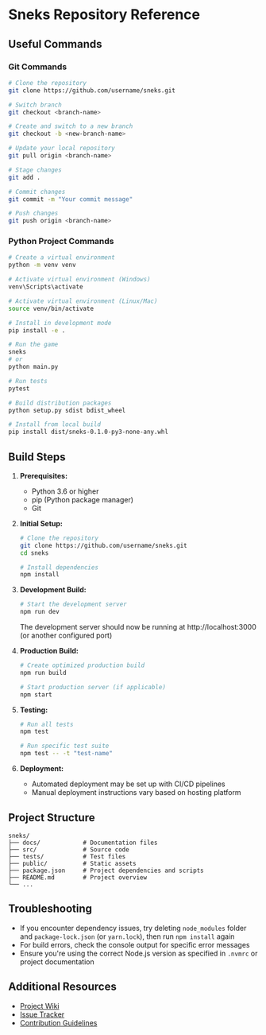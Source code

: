 # Sneks Repository Reference

## Useful Commands

### Git Commands

```bash
# Clone the repository
git clone https://github.com/username/sneks.git

# Switch branch
git checkout <branch-name>

# Create and switch to a new branch
git checkout -b <new-branch-name>

# Update your local repository
git pull origin <branch-name>

# Stage changes
git add .

# Commit changes
git commit -m "Your commit message"

# Push changes
git push origin <branch-name>
```

### Python Project Commands

```bash
# Create a virtual environment
python -m venv venv

# Activate virtual environment (Windows)
venv\Scripts\activate

# Activate virtual environment (Linux/Mac)
source venv/bin/activate

# Install in development mode
pip install -e .

# Run the game
sneks
# or
python main.py

# Run tests
pytest

# Build distribution packages
python setup.py sdist bdist_wheel

# Install from local build
pip install dist/sneks-0.1.0-py3-none-any.whl
```

## Build Steps

1. **Prerequisites:**
   - Python 3.6 or higher
   - pip (Python package manager)
   - Git

2. **Initial Setup:**
   ```bash
   # Clone the repository
   git clone https://github.com/username/sneks.git
   cd sneks
   
   # Install dependencies
   npm install
   ```

3. **Development Build:**
   ```bash
   # Start the development server
   npm run dev
   ```
   The development server should now be running at http://localhost:3000 (or another configured port)

4. **Production Build:**
   ```bash
   # Create optimized production build
   npm run build
   
   # Start production server (if applicable)
   npm start
   ```

5. **Testing:**
   ```bash
   # Run all tests
   npm test
   
   # Run specific test suite
   npm test -- -t "test-name"
   ```

6. **Deployment:**
   - Automated deployment may be set up with CI/CD pipelines
   - Manual deployment instructions vary based on hosting platform

## Project Structure

```
sneks/
├── docs/            # Documentation files
├── src/             # Source code
├── tests/           # Test files
├── public/          # Static assets
├── package.json     # Project dependencies and scripts
├── README.md        # Project overview
└── ...
```

## Troubleshooting

- If you encounter dependency issues, try deleting `node_modules` folder and `package-lock.json` (or `yarn.lock`), then run `npm install` again
- For build errors, check the console output for specific error messages
- Ensure you're using the correct Node.js version as specified in `.nvmrc` or project documentation

## Additional Resources

- [Project Wiki](https://github.com/username/sneks/wiki)
- [Issue Tracker](https://github.com/username/sneks/issues)
- [Contribution Guidelines](https://github.com/username/sneks/blob/main/CONTRIBUTING.md)
